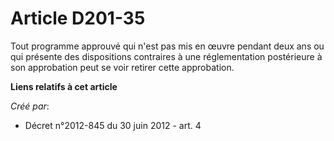 # Article D201-35

Tout programme approuvé qui n'est pas mis en œuvre pendant deux ans ou qui présente des dispositions contraires à une
réglementation postérieure à son approbation peut se voir retirer cette approbation.

**Liens relatifs à cet article**

_Créé par_:

  - Décret n°2012-845 du 30 juin 2012 - art. 4
